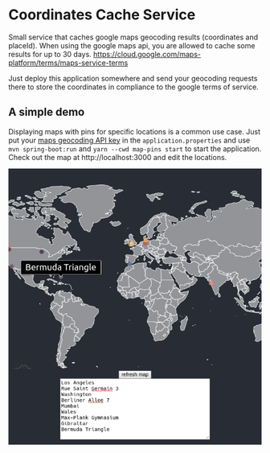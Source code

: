 # Coordinates Cache Service 

Small service that caches google maps geocoding results (coordinates and placeId). When using the google maps api, you are allowed to cache some results for up to 30 days. https://cloud.google.com/maps-platform/terms/maps-service-terms

Just deploy this application somewhere and send your geocoding requests there to store the coordinates in compliance to the google terms of service.

## A simple demo
Displaying maps with pins for specific locations is a common use case. Just put your [maps geocoding API key](https://developers.google.com/maps/documentation/geocoding/get-api-key) in the `application.properties` and use `mvn spring-boot:run` and `yarn --cwd map-pins start` to start the application. Check out the map at http://localhost:3000 and edit the locations.

![Screenshot_20200831_150725.png](Screenshot_20200831_150725.png) 
